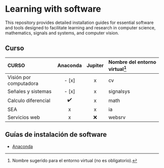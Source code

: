 # Learning with software
This repository provides detailed installation guides for essential software and tools designed to facilitate learning and research in computer science, mathematics, signals and systems, and computer vision. 

## Curso



| CURSO                     | Anaconda   | Jupiter   | Nombre del entorno virtual[^1]  |
| :------------------------ | :--------: | :-------: | :------------------------------ |
| Visión por computadora    |   - [x]       |    x      | cv                             |
| Señales y sistemas        |   - [x]       |    x      | signalsys                      |
| Calculo diferencial       |    :heavy_check_mark:       |    x      | math                           |
| SEA                       |    x       |    x      | ia                             |
| Servicios web             |    x       |     :x:      | websrv                         |

[^1]: Nombre sugerido para el entorno virtual (no es obligatorio).

## Guías de instalación de software

- [Anaconda](guides/conda/conda-install.md)
